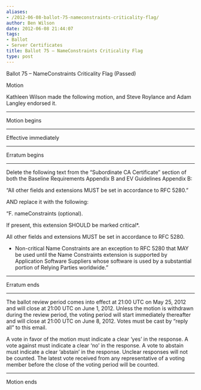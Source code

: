 ```yaml
---
aliases:
- /2012-06-08-ballot-75-nameconstraints-criticality-flag/
author: Ben Wilson
date: 2012-06-08 21:44:07
tags:
- Ballot
- Server Certificates
title: Ballot 75 – NameConstraints Criticality Flag
type: post
---
```


Ballot 75 – NameConstraints Criticality Flag (Passed)

Motion

Kathleen Wilson made the following motion, and Steve Roylance and Adam Langley endorsed it.

______________________________________________________________________

Motion begins

______________________________________________________________________

Effective immediately

______________________________________________________________________

Erratum begins

______________________________________________________________________

Delete the following text from the “Subordinate CA Certificate” section of both the Baseline Requirements Appendix B and EV Guidelines Appendix B:

“All other fields and extensions MUST be set in accordance to RFC 5280.”

AND replace it with the following:

“F. nameConstraints (optional).

If present, this extension SHOULD be marked critical\*.

All other fields and extensions MUST be set in accordance to RFC 5280.

- Non-critical Name Constraints are an exception to RFC 5280 that MAY be used until the Name Constraints extension is supported by Application Software Suppliers whose software is used by a substantial portion of Relying Parties worldwide.”

______________________________________________________________________

Erratum ends

______________________________________________________________________

The ballot review period comes into effect at 21:00 UTC on May 25, 2012 and will close at 21:00 UTC on June 1, 2012. Unless the motion is withdrawn during the review period, the voting period will start immediately thereafter and will close at 21:00 UTC on June 8, 2012. Votes must be cast by “reply all” to this email.

A vote in favor of the motion must indicate a clear ‘yes’ in the response. A vote against must indicate a clear ‘no’ in the response. A vote to abstain must indicate a clear ‘abstain’ in the response. Unclear responses will not be counted. The latest vote received from any representative of a voting member before the close of the voting period will be counted.

______________________________________________________________________

Motion ends
